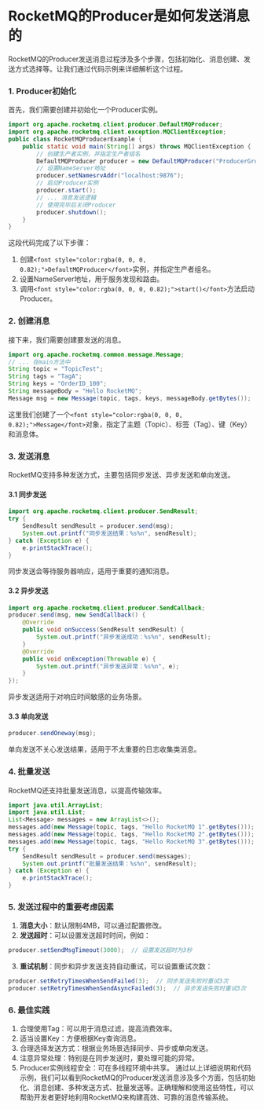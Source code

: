 # RocketMQ的Producer是如何发送消息的
<font style="color:rgba(0, 0, 0, 0.82);">RocketMQ的Producer发送消息过程涉及多个步骤，包括初始化、消息创建、发送方式选择等。让我们通过代码示例来详细解析这个过程。</font>
### <font style="color:rgba(0, 0, 0, 0.82);">1. Producer初始化</font>
<font style="color:rgba(0, 0, 0, 0.82);">首先，我们需要创建并初始化一个Producer实例。</font>
```java
import org.apache.rocketmq.client.producer.DefaultMQProducer;  
import org.apache.rocketmq.client.exception.MQClientException;  
public class RocketMQProducerExample {  
    public static void main(String[] args) throws MQClientException {  
        // 创建生产者实例，并指定生产者组名  
        DefaultMQProducer producer = new DefaultMQProducer("ProducerGroupName");  
        // 设置NameServer地址  
        producer.setNamesrvAddr("localhost:9876");  
        // 启动Producer实例  
        producer.start();  
        // ... 消息发送逻辑  
        // 使用完毕后关闭Producer  
        producer.shutdown();  
    }  
}
```
<font style="color:rgba(0, 0, 0, 0.82);">这段代码完成了以下步骤：</font>
1. <font style="color:rgba(0, 0, 0, 0.82);">创建</font>`<font style="color:rgba(0, 0, 0, 0.82);">DefaultMQProducer</font>`<font style="color:rgba(0, 0, 0, 0.82);">实例，并指定生产者组名。</font>
2. <font style="color:rgba(0, 0, 0, 0.82);">设置NameServer地址，用于服务发现和路由。</font>
3. <font style="color:rgba(0, 0, 0, 0.82);">调用</font>`<font style="color:rgba(0, 0, 0, 0.82);">start()</font>`<font style="color:rgba(0, 0, 0, 0.82);">方法启动Producer。</font>
### <font style="color:rgba(0, 0, 0, 0.82);">2. 创建消息</font>
<font style="color:rgba(0, 0, 0, 0.82);">接下来，我们需要创建要发送的消息。</font>
```java
import org.apache.rocketmq.common.message.Message;  
// ... 在main方法中  
String topic = "TopicTest";  
String tags = "TagA";  
String keys = "OrderID_100";  
String messageBody = "Hello RocketMQ";  
Message msg = new Message(topic, tags, keys, messageBody.getBytes());
```
<font style="color:rgba(0, 0, 0, 0.82);">这里我们创建了一个</font>`<font style="color:rgba(0, 0, 0, 0.82);">Message</font>`<font style="color:rgba(0, 0, 0, 0.82);">对象，指定了主题（Topic）、标签（Tag）、键（Key）和消息体。</font>
### <font style="color:rgba(0, 0, 0, 0.82);">3. 发送消息</font>
<font style="color:rgba(0, 0, 0, 0.82);">RocketMQ支持多种发送方式，主要包括同步发送、异步发送和单向发送。</font>
#### <font style="color:rgba(0, 0, 0, 0.82);">3.1 同步发送</font>
```java
import org.apache.rocketmq.client.producer.SendResult;  
try {  
    SendResult sendResult = producer.send(msg);  
    System.out.printf("同步发送结果：%s%n", sendResult);  
} catch (Exception e) {  
    e.printStackTrace();  
}
```
<font style="color:rgba(0, 0, 0, 0.82);">同步发送会等待服务器响应，适用于重要的通知消息。</font>
#### <font style="color:rgba(0, 0, 0, 0.82);">3.2 异步发送</font>
```java
import org.apache.rocketmq.client.producer.SendCallback;  
producer.send(msg, new SendCallback() {  
    @Override  
    public void onSuccess(SendResult sendResult) {  
        System.out.printf("异步发送成功：%s%n", sendResult);  
    }  
    @Override  
    public void onException(Throwable e) {  
        System.out.printf("异步发送异常：%s%n", e);  
    }  
});
```
<font style="color:rgba(0, 0, 0, 0.82);">异步发送适用于对响应时间敏感的业务场景。</font>
#### <font style="color:rgba(0, 0, 0, 0.82);">3.3 单向发送</font>
```java
producer.sendOneway(msg);
```
<font style="color:rgba(0, 0, 0, 0.82);">单向发送不关心发送结果，适用于不太重要的日志收集类消息。</font>
### <font style="color:rgba(0, 0, 0, 0.82);">4. 批量发送</font>
<font style="color:rgba(0, 0, 0, 0.82);">RocketMQ还支持批量发送消息，以提高传输效率。</font>
```java
import java.util.ArrayList;  
import java.util.List;  
List<Message> messages = new ArrayList<>();  
messages.add(new Message(topic, tags, "Hello RocketMQ 1".getBytes()));  
messages.add(new Message(topic, tags, "Hello RocketMQ 2".getBytes()));  
messages.add(new Message(topic, tags, "Hello RocketMQ 3".getBytes()));  
try {  
    SendResult sendResult = producer.send(messages);  
    System.out.printf("批量发送结果：%s%n", sendResult);  
} catch (Exception e) {  
    e.printStackTrace();  
}
```
### <font style="color:rgba(0, 0, 0, 0.82);">5. 发送过程中的重要考虑因素</font>
1. **<font style="color:rgba(0, 0, 0, 0.82);">消息大小</font>**<font style="color:rgba(0, 0, 0, 0.82);">：默认限制4MB，可以通过配置修改。</font>
2. **<font style="color:rgba(0, 0, 0, 0.82);">发送超时</font>**<font style="color:rgba(0, 0, 0, 0.82);">：可以设置发送超时时间，例如：</font>
```java
producer.setSendMsgTimeout(3000);  // 设置发送超时为3秒
```
3. **<font style="color:rgba(0, 0, 0, 0.82);">重试机制</font>**<font style="color:rgba(0, 0, 0, 0.82);">：同步和异步发送支持自动重试，可以设置重试次数：</font>
```java
producer.setRetryTimesWhenSendFailed(3);  // 同步发送失败时重试3次  
producer.setRetryTimesWhenSendAsyncFailed(3);  // 异步发送失败时重试3次
```
### <font style="color:rgba(0, 0, 0, 0.82);">6. 最佳实践</font>
1. <font style="color:rgba(0, 0, 0, 0.82);">合理使用Tag：可以用于消息过滤，提高消费效率。</font>
2. <font style="color:rgba(0, 0, 0, 0.82);">适当设置Key：方便根据Key查询消息。</font>
3. <font style="color:rgba(0, 0, 0, 0.82);">合理选择发送方式：根据业务场景选择同步、异步或单向发送。</font>
4. <font style="color:rgba(0, 0, 0, 0.82);">注意异常处理：特别是在同步发送时，要处理可能的异常。</font>
5. <font style="color:rgba(0, 0, 0, 0.82);">Producer实例线程安全：可在多线程环境中共享。</font>
<font style="color:rgba(0, 0, 0, 0.82);">通过以上详细说明和代码示例，我们可以看到RocketMQ的Producer发送消息涉及多个方面，包括初始化、消息创建、多种发送方式、批量发送等。正确理解和使用这些特性，可以帮助开发者更好地利用RocketMQ来构建高效、可靠的消息传输系统。</font>
